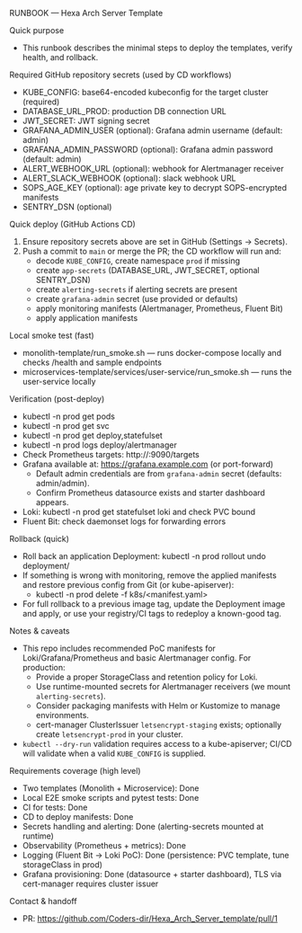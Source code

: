 RUNBOOK — Hexa Arch Server Template

Quick purpose
- This runbook describes the minimal steps to deploy the templates, verify health, and rollback.

Required GitHub repository secrets (used by CD workflows)
- KUBE_CONFIG: base64-encoded kubeconfig for the target cluster (required)
- DATABASE_URL_PROD: production DB connection URL
- JWT_SECRET: JWT signing secret
- GRAFANA_ADMIN_USER (optional): Grafana admin username (default: admin)
- GRAFANA_ADMIN_PASSWORD (optional): Grafana admin password (default: admin)
- ALERT_WEBHOOK_URL (optional): webhook for Alertmanager receiver
- ALERT_SLACK_WEBHOOK (optional): slack webhook URL
- SOPS_AGE_KEY (optional): age private key to decrypt SOPS-encrypted manifests
- SENTRY_DSN (optional)

Quick deploy (GitHub Actions CD)
1. Ensure repository secrets above are set in GitHub (Settings → Secrets).
2. Push a commit to `main` or merge the PR; the CD workflow will run and:
   - decode `KUBE_CONFIG`, create namespace `prod` if missing
   - create `app-secrets` (DATABASE_URL, JWT_SECRET, optional SENTRY_DSN)
   - create `alerting-secrets` if alerting secrets are present
   - create `grafana-admin` secret (use provided or defaults)
   - apply monitoring manifests (Alertmanager, Prometheus, Fluent Bit)
   - apply application manifests

Local smoke test (fast)
- monolith-template/run_smoke.sh — runs docker-compose locally and checks /health and sample endpoints
- microservices-template/services/user-service/run_smoke.sh — runs the user-service locally

Verification (post-deploy)
- kubectl -n prod get pods
- kubectl -n prod get svc
- kubectl -n prod get deploy,statefulset
- kubectl -n prod logs deploy/alertmanager
- Check Prometheus targets: http://<prometheus-service>:9090/targets
- Grafana available at: https://grafana.example.com (or port-forward)
  - Default admin credentials are from `grafana-admin` secret (defaults: admin/admin).
  - Confirm Prometheus datasource exists and starter dashboard appears.
- Loki: kubectl -n prod get statefulset loki and check PVC bound
- Fluent Bit: check daemonset logs for forwarding errors

Rollback (quick)
- Roll back an application Deployment: kubectl -n prod rollout undo deployment/<name>
- If something is wrong with monitoring, remove the applied manifests and restore previous config from Git (or kube-apiserver):
  - kubectl -n prod delete -f k8s/<manifest.yaml>
- For full rollback to a previous image tag, update the Deployment image and apply, or use your registry/CI tags to redeploy a known-good tag.

Notes & caveats
- This repo includes recommended PoC manifests for Loki/Grafana/Prometheus and basic Alertmanager config. For production:
  - Provide a proper StorageClass and retention policy for Loki.
  - Use runtime-mounted secrets for Alertmanager receivers (we mount `alerting-secrets`).
  - Consider packaging manifests with Helm or Kustomize to manage environments.
  - cert-manager ClusterIssuer `letsencrypt-staging` exists; optionally create `letsencrypt-prod` in your cluster.
- `kubectl --dry-run` validation requires access to a kube-apiserver; CI/CD will validate when a valid `KUBE_CONFIG` is supplied.

Requirements coverage (high level)
- Two templates (Monolith + Microservice): Done
- Local E2E smoke scripts and pytest tests: Done
- CI for tests: Done
- CD to deploy manifests: Done
- Secrets handling and alerting: Done (alerting-secrets mounted at runtime)
- Observability (Prometheus + metrics): Done
- Logging (Fluent Bit -> Loki PoC): Done (persistence: PVC template, tune storageClass in prod)
- Grafana provisioning: Done (datasource + starter dashboard), TLS via cert-manager requires cluster issuer

Contact & handoff
- PR: https://github.com/Coders-dir/Hexa_Arch_Server_template/pull/1
